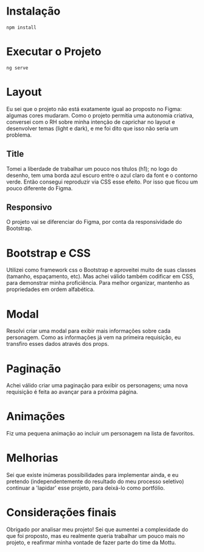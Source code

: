# Instalação
`npm install`

# Executar o Projeto
`ng serve`

# Layout
Eu sei que o projeto não está exatamente igual ao proposto no Figma: algumas cores mudaram.
Como o projeto permitia uma autonomia criativa, conversei com o RH sobre minha intenção de caprichar no layout e desenvolver temas (light e dark), e me foi dito que isso não seria um problema.

## Title
Tomei a liberdade de trabalhar um pouco nos títulos (h1); no logo do desenho, tem uma borda azul escuro entre o azul claro da font e o contorno verde. Então consegui reproduzir via CSS esse efeito. Por isso que ficou um pouco diferente do Figma.

## Responsivo
O projeto vai se diferenciar do Figma, por conta da responsividade do Bootstrap. 

# Bootstrap e CSS
Utilizei como framework css o Bootstrap e aproveitei muito de suas classes (tamanho, espaçamento, etc). Mas achei válido também codificar em CSS, para demonstrar minha proficiência.
Para melhor organizar, mantenho as propriedades em ordem alfabética.

# Modal
Resolvi criar uma modal para exibir mais informações sobre cada personagem. Como as informações já vem na primeira requisição, eu transfiro esses dados através dos props.

# Paginação
Achei válido criar uma paginação para exibir os personagens; uma nova requisição é feita ao avançar para a próxima página.

# Animações
Fiz uma pequena animação ao incluir um personagem na lista de favoritos.

# Melhorias
Sei que existe inúmeras possibilidades para implementar ainda, e eu pretendo (independentemente do resultado do meu processo seletivo) continuar a 'lapidar' esse projeto, para deixá-lo como portfólio.

# Considerações finais
Obrigado por analisar meu projeto! Sei que aumentei a complexidade do que foi proposto, mas eu realmente queria trabalhar um pouco mais no projeto, e reafirmar minha vontade de fazer parte do time da Mottu.
